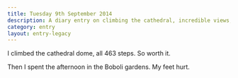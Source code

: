 ```yaml
---
title: Tuesday 9th September 2014
description: A diary entry on climbing the cathedral, incredible views, beautiful gardens, and getting sun burnt
category: entry
layout: entry-legacy
---
```


I climbed the cathedral dome, all 463 steps. So worth it.

Then I spent the afternoon in the Boboli gardens. My feet hurt.
